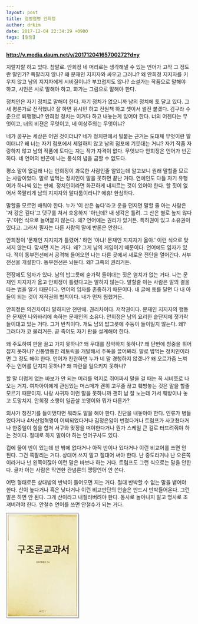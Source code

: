 ```yaml
---
layout: post
title: 염병염병 안희정
author: drkim
date: 2017-12-04 22:34:29 +0900
tags: [컬럼]
---
```

  



**http://v.media.daum.net/v/20171204165700272?d=y**

  


지랄지랄 하고 있다. 참말로. 안희정 네 머리로는 생각해낼 수 있는 언어가 고작 그 정도란 말인가? 쪽팔리지 않나? 왜 문재인 지지자와 싸우고 그러냐? 왜 안희정 지지자를 키우지 않고 남의 지지자에게 시비질이냐? 부끄럽지도 않나? 소설가는 작품으로 말해야 하고, 시인은 시로 말해야 하고, 화가는 그림으로 말해야 한다. 

  


정치인은 자기 정치로 말해야 한다. 자기 정치가 없으니까 남의 정치에 토 달고 있다. 그 새 평론가로 전직했냐? 잘 하면 유시민 하고 전원책 하고 셋이서 썰전 붙겠다. 김구라 수준으로 퇴행했냐? 안희정 정치는 이거다 하고 내놓는게 있어야 한다. 너의 어젠다는 무엇이고, 너의 비젼은 무엇이고, 네 이상주의는 무엇이냐? 

  


네가 꿈꾸는 세상은 어떤 것이더냐? 네가 정치판에서 빌붙는 근거는 도대체 무엇이란 말이더냐? 왜 너는 자기 점포에서 세일하지 않고 남의 점포에 기웃대는 거냐? 자기 작품 자랑하지 않고 남의 작품에 토다는 자는 작가 자격이 없다. 무엇보다 안희정은 언어가 빈곤하다. 네 언어의 빈곤에 나는 통석의 념을 금할 수 없도다. 

  


평소 말이 없길래 나는 안희정이 과묵한 사람인줄 알았는데 알고보니 원래 말할줄 모르는 사람이었다. 말로 밥먹는 정치인이 말을 못하면 끝난 거다. 연예인도 다들 자기 유행어가 하나씩 있는 판에. 정치인이라면 화끈하게 내지르는 것이 있어야 한다. 할 짓이 없어서 쪽팔리게 남의 지지자와 말다툼이라니? 에휴! 한심하다. 

  


말할줄 모르면 배워야 한다. 누가 '이 산은 높다'라고 운을 던지면 말할 줄 아는 사람은 '저 강은 깊다'고 댓구를 쳐서 호응하지 '아닌데? 내 생각은 틀려. 그 산은 별로 높지 않다구.'이런 식으로 늘어붙지 않는다. 왜? 언어에는 권리가 있거든. 특허권이 있고 소유권이 있다고. 그래서 필자는 다른 사람의 말에 반론은 안한다.

  


안희정이 '문재인 지지지가 틀렸어.' 하면 '아냐! 문재인 지지자가 옳아.' 이런 식으로 맞서지 않는다. 맞서면 지는 거다. 왜? 그게 남의 게임이기 때문이다. 언어에도 임자가 있다. 적이 동부전선에서 공격해 들어오면 나는 다른 곳에서 새로운 전단을 열어간다. 서부전선을 개설한다. 동부전선은 놔둔다. 왜? 그쪽의 권리거든.

  


전장에도 임자가 있다. 남의 밥그릇에 숟가락 들이대는 짓은 염치가 없는 거다. 나는 문재인 지지자가 옳고 안희정이 틀렸다고는 말하지 않는다. 말할줄 아는 사람은 말의 결을 타는 법을 알기 때문이다. 언어의 임자를 존중하기 때문이다. 내 글에 토를 달면 다 내 아들이 되는 것이 저작권의 법칙이다. 내가 먼저 찜했거든.

  


안희정은 의견차이라 말하지만 천만에. 권리차이다. 저작권이다. 문재인 지지자의 행동은 문재인 나와바리에 속하는 문재인의 소유다. 안희정은 남의 요리한 솥단지에 젓가락 들이대고 있는 거다. 그거 반칙이다. 개도 남의 밥그릇에 주둥이 들이밀지 않는다. 왜? 그러다가 코 물리거든. 곧 죽어도 자기 판을 설계해야 한다.

  


왜 주도하여 판을 끌고 가지 못하나? 왜 무대를 장악하지 못하나? 왜 단번에 청중을 휘어잡지 못하나? 신통방통한 레토릭을 개발해서 주목을 끌어봐라. 말로 밥먹는 정치인이라면 그 정도 해야 한다. 언어가 찬란하면 누가 네 말 경청하지 않겠나? 왜 오르가즘 느껴주는 언어를 던지지 못하나? 왜 파란을 일으키지 못하나?

  


할 말 더럽게 없는 바보가 안 되는 머리를 억지로 쥐어짜서 말을 걸 때는 꼭 시비쪼로 나오는 거지. 여자아이에게 관심있는 머스매가 괜히 고무줄 끊고 훼방놓는 것은 말을 할줄 모르기 때문이지. 나랑 사귀자 이런 말을 못하니까 괜히 남 잘 노는데 가서 훼방이나 놓고 도망치지. 안희정 소행이 일곱살 꼬맹이와 뭐가 다른가?

  


의사가 청진기를 들이댔다면 뭐라도 말을 해야 한다. 진단을 내놓아야 한다. 인류가 병들었다거나 4차산업혁명이 어찌되었다거나 김정은암이 번졌다거나 트럼프가 사고쳤다거나 한중일이 힘을 합쳐 서구와 맞장을 떠야한다거나 뭔가 스케일 큰 걸로 터뜨려줘야 하는 것이다. 절대로 하지 말아야 하는 언어구사도 있다. 

  


컵에 물이 반이 있는데 반 밖에 없다거나 아직 반이나 있다거나 이런 비교어를 쓰면 안 된다. 그건 쪽팔리는 거다. 상대어 쓰지 말고 절대어 써야 한다. 난 중도라거나 난 오른쪽이라거나 넌 왼쪽이잖아 이런 말은 바보나 하는 거다. 트럼프도 그런 식으로는 말을 안한다. 글자 아는 사람은 막연한 관념론의 맹탕언어 안 쓴다. 

  


어떤 형태로든 상대방의 반박이 들어오면 지는 거다. 절대 반박할 수 없는 말을 뱉어야 한다. 산이 높다거나 혹은 낮다거나 이런 비교판단의 언술은 반드시 반박들어온다. 그런 말은 하면 안 된다. 그게 산이라고 내질러버려야 한다. 동사로 놀아나지 말고 명사로 조져버려야 한다. 안철수 언어를 쓰면 안철수가 되는 거다. 

  


![](/files/attach/images/198/820/909/00.jpg)